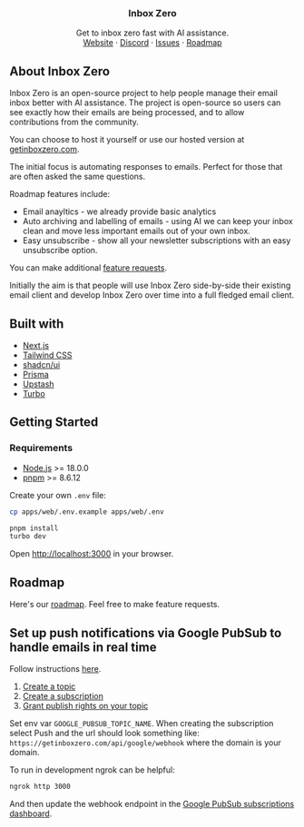 <p align="center" style="margin-top: 120px">
  <h3 align="center">Inbox Zero</h3>
  <p align="center">
    Get to inbox zero fast with AI assistance.
    <br />
    <a href="https://www.getinboxzero.com">Website</a>
    ·
    <a href="https://www.getinboxzero.com/discord">Discord</a>
    ·
    <a href="https://github.com/elie222/inbox-zero">Issues</a>
    ·
    <a href="https://www.getinboxzero.com/roadmap">Roadmap</a>
  </p>
</p>

## About Inbox Zero

Inbox Zero is an open-source project to help people manage their email inbox better with AI assistance.
The project is open-source so users can see exactly how their emails are being processed, and to allow contributions from the community.

You can choose to host it yourself or use our hosted version at [getinboxzero.com](https://getinboxzero.com).

The initial focus is automating responses to emails. Perfect for those that are often asked the same questions.

Roadmap features include:

- Email anayltics - we already provide basic analytics
- Auto archiving and labelling of emails - using AI we can keep your inbox clean and move less important emails out of your own inbox.
- Easy unsubscribe - show all your newsletter subscriptions with an easy unsubscribe option.

You can make additional [feature requests](https://getinboxzero.com/feature-requests).

Initially the aim is that people will use Inbox Zero side-by-side their existing email client and develop Inbox Zero over time into a full fledged email client.

## Built with

- [Next.js](https://nextjs.org/)
- [Tailwind CSS](https://tailwindcss.com/)
- [shadcn/ui](https://ui.shadcn.com/)
- [Prisma](https://www.prisma.io/)
- [Upstash](https://upstash.com/)
- [Turbo](https://turbo.build/)

## Getting Started

### Requirements

- [Node.js](https://nodejs.org/en/) >= 18.0.0
- [pnpm](https://pnpm.io/) >= 8.6.12

Create your own `.env` file:

```bash
cp apps/web/.env.example apps/web/.env
```

```bash
pnpm install
turbo dev
```

Open [http://localhost:3000](http://localhost:3000) in your browser.

## Roadmap

Here's our [roadmap](https://www.getinboxzero.com/roadmap). Feel free to make feature requests.

## Set up push notifications via Google PubSub to handle emails in real time

Follow instructions [here](https://developers.google.com/gmail/api/guides/push).

1. [Create a topic](https://developers.google.com/gmail/api/guides/push#create_a_topic)
2. [Create a subscription](https://developers.google.com/gmail/api/guides/push#create_a_subscription)
3. [Grant publish rights on your topic](https://developers.google.com/gmail/api/guides/push#grant_publish_rights_on_your_topic)

Set env var `GOOGLE_PUBSUB_TOPIC_NAME`.
When creating the subscription select Push and the url should look something like: `https://getinboxzero.com/api/google/webhook` where the domain is your domain.

To run in development ngrok can be helpful:

```sh
ngrok http 3000
```

And then update the webhook endpoint in the [Google PubSub subscriptions dashboard](https://console.cloud.google.com/cloudpubsub/subscription/list).
